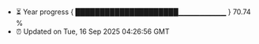 - ⏳ Year progress { █████████████████████▁▁▁▁▁▁▁▁▁ } 70.74 %
- ⏰ Updated on Tue, 16 Sep 2025 04:26:56 GMT


